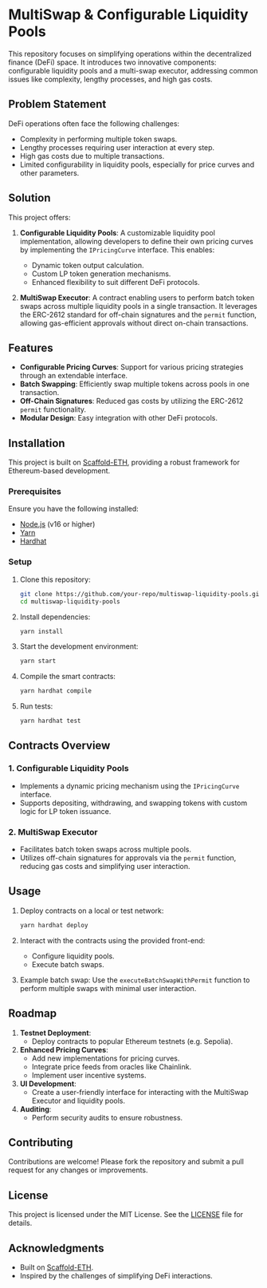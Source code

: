 # MultiSwap & Configurable Liquidity Pools

This repository focuses on simplifying operations within the decentralized finance (DeFi) space. It introduces two innovative components: configurable liquidity pools and a multi-swap executor, addressing common issues like complexity, lengthy processes, and high gas costs.

## Problem Statement

DeFi operations often face the following challenges:
- Complexity in performing multiple token swaps.
- Lengthy processes requiring user interaction at every step.
- High gas costs due to multiple transactions.
- Limited configurability in liquidity pools, especially for price curves and other parameters.

## Solution

This project offers:
1. **Configurable Liquidity Pools**: A customizable liquidity pool implementation, allowing developers to define their own pricing curves by implementing the `IPricingCurve` interface. This enables:
   - Dynamic token output calculation.
   - Custom LP token generation mechanisms.
   - Enhanced flexibility to suit different DeFi protocols.

2. **MultiSwap Executor**: A contract enabling users to perform batch token swaps across multiple liquidity pools in a single transaction. It leverages the ERC-2612 standard for off-chain signatures and the `permit` function, allowing gas-efficient approvals without direct on-chain transactions.

## Features

- **Configurable Pricing Curves**: Support for various pricing strategies through an extendable interface.
- **Batch Swapping**: Efficiently swap multiple tokens across pools in one transaction.
- **Off-Chain Signatures**: Reduced gas costs by utilizing the ERC-2612 `permit` functionality.
- **Modular Design**: Easy integration with other DeFi protocols.

## Installation

This project is built on [Scaffold-ETH](https://github.com/scaffold-eth/scaffold-eth), providing a robust framework for Ethereum-based development.

### Prerequisites

Ensure you have the following installed:
- [Node.js](https://nodejs.org/) (v16 or higher)
- [Yarn](https://yarnpkg.com/)
- [Hardhat](https://hardhat.org/)

### Setup

1. Clone this repository:
   ```bash
   git clone https://github.com/your-repo/multiswap-liquidity-pools.git
   cd multiswap-liquidity-pools
   ```

2. Install dependencies:
   ```bash
   yarn install
   ```

3. Start the development environment:
   ```bash
   yarn start
   ```

4. Compile the smart contracts:
   ```bash
   yarn hardhat compile
   ```

5. Run tests:
   ```bash
   yarn hardhat test
   ```

## Contracts Overview

### 1. Configurable Liquidity Pools
- Implements a dynamic pricing mechanism using the `IPricingCurve` interface.
- Supports depositing, withdrawing, and swapping tokens with custom logic for LP token issuance.

### 2. MultiSwap Executor
- Facilitates batch token swaps across multiple pools.
- Utilizes off-chain signatures for approvals via the `permit` function, reducing gas costs and simplifying user interaction.

## Usage

1. Deploy contracts on a local or test network:
   ```bash
   yarn hardhat deploy
   ```

2. Interact with the contracts using the provided front-end:
   - Configure liquidity pools.
   - Execute batch swaps.

3. Example batch swap:
   Use the `executeBatchSwapWithPermit` function to perform multiple swaps with minimal user interaction.

## Roadmap

1. **Testnet Deployment**:
   - Deploy contracts to popular Ethereum testnets (e.g. Sepolia).
2. **Enhanced Pricing Curves**:
   - Add new implementations for pricing curves.
   - Integrate price feeds from oracles like Chainlink.
   - Implement user incentive systems.
3. **UI Development**:
   - Create a user-friendly interface for interacting with the MultiSwap Executor and liquidity pools.
4. **Auditing**:
   - Perform security audits to ensure robustness.

## Contributing

Contributions are welcome! Please fork the repository and submit a pull request for any changes or improvements.

## License

This project is licensed under the MIT License. See the [LICENSE](./LICENSE) file for details.

## Acknowledgments

- Built on [Scaffold-ETH](https://github.com/scaffold-eth/scaffold-eth).
- Inspired by the challenges of simplifying DeFi interactions.
